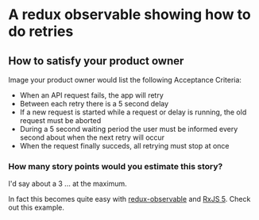 # A redux observable showing how to do retries

## How to satisfy your product owner

Image your product owner would list the following Acceptance Criteria:

- When an API request fails, the app will retry
- Between each retry there is a 5 second delay
- If a new request is started while a request or delay is running, the old request must be aborted
- During a 5 second waiting period the user must be informed every second about when the next retry will occur
- When the request finally succeds, all retrying must stop at once

### How many story points would you estimate this story?

I'd say about a 3 ... at the maximum.

In fact this becomes quite easy with [redux-observable](https://redux-observable.js.org) and [RxJS 5](https://github.com/ReactiveX/rxjs). Check out this example.
